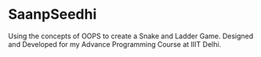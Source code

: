 # SaanpSeedhi

Using the concepts of OOPS to create a Snake and Ladder Game. Designed and Developed for my Advance Programming Course at IIIT Delhi. 
